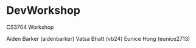 # DevWorkshop
CS3704 Workshop

Aiden Barker (aidenbarker)
Vatsa Bhatt (vb24)
Eunice Hong (eunice2713)